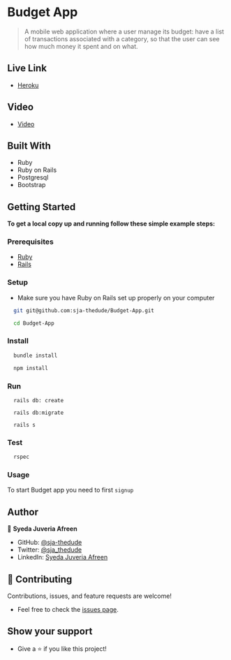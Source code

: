 # Budget App

> A mobile web application where a user manage its budget: have a list of transactions associated with a category, so that the user can see how much money it spent and on what.

## Live Link

- [Heroku]()

## Video

- [Video]()

## Built With

- Ruby
- Ruby on Rails
- Postgresql
- Bootstrap

## Getting Started

**To get a local copy up and running follow these simple example steps:**
### Prerequisites

- [Ruby](https://www.ruby-lang.org/en/)
- [Rails](https://gorails.com/)

### Setup

- Make sure you have Ruby on Rails set up properly on your computer

``` sh 
  git git@github.com:sja-thedude/Budget-App.git
``` 
``` sh 
  cd Budget-App
```

### Install

```sh
  bundle install
```

```sh
  npm install
```
### Run

```
  rails db: create
```

```
  rails db:migrate
```

```
  rails s
```

### Test

```sh
  rspec
```
### Usage

To start Budget app you need to first `signup`

## Author

👤 **Syeda Juveria Afreen**

- GitHub: [@sja-thedude]()
- Twitter: [@sja_thedude]()
- LinkedIn: [Syeda Juveria Afreen]()

## 🤝 Contributing

Contributions, issues, and feature requests are welcome!

- Feel free to check the [issues page](https://github.com/sja-thedude/Budget-App/issues).

## Show your support

- Give a ⭐️ if you like this project!
